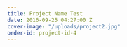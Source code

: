 ```yaml
---
title: Project Name Test
date: 2016-09-25 04:27:00 Z
cover-image: "/uploads/project2.jpg"
order-id: project-id-4
---
```


